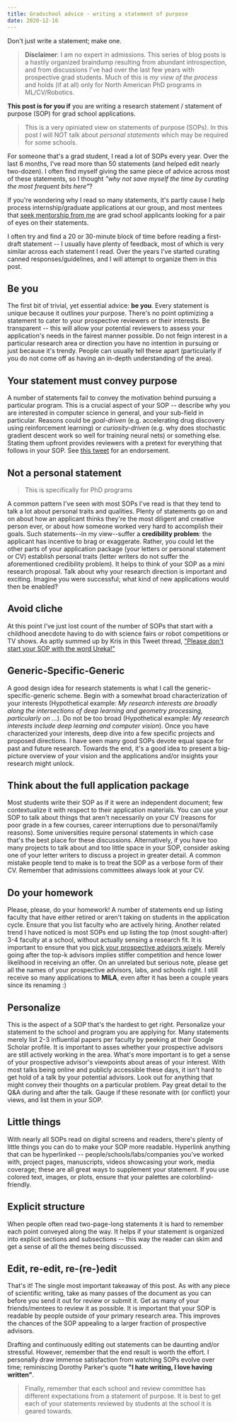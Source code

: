 ```yaml
---
title: Gradschool advice - writing a statement of purpose
date: 2020-12-16
---
```


Don't just write a statement; make one.

> **Disclaimer**: I am no expert in admissions. This series of blog posts is a hastily organized braindump resulting from abundant introspection, and from discussions I've had over the last few years with prospective grad students. Much of this is _my view of the process_ and holds (if at all) only for North American PhD programs in ML/CV/Robotics.


**This post is for you if** you are writing a research statement / statement of purpose (SOP) for grad school applications.

> This is a very opiniated view on statements of purpose (SOPs). In this post I will NOT talk about *personal statements* which may be required for some schools.

For someone that's a grad student, I read a lot of SOPs every year. Over the last 6 months, I've read more than 50 statements (and helped edit nearly two-dozen). I often find myself giving the same piece of advice across most of these statements, so I thought *"why not save myself the time by curating the most frequent bits here"*? 

If you're wondering why I read so many statements, it's partly cause I help process internship/graduate applications at our group, and most mentees that [seek mentorship from me](https://docs.google.com/forms/d/e/1FAIpQLSc5F-ZuxaeJn6W4oQKDvuItXE7OuV2s0s0vZXE1QB5EzizbwQ/viewform?usp=sf_link) are grad school applicants looking for a pair of eyes on their statements.

I often try and find a 20 or 30-minute block of time before reading a first-draft statement -- I usually have plenty of feedback, most of which is very similar across each statement I read. Over the years I've started curating canned responses/guidelines, and I will attempt to organize them in this post.

<!-- It is hard to come up with a generic recipe for _how to write a successful SOP_. If it were, I wouldn't have many mentees seek help with proofreading and editing statements of purpose. I will attempt to poing out a few things I've seen students do far too often -->

<!-- A generic recipe for writing statements is hard to deliver (and undesirable -- destroys creativity), I will attempt to discern various elements that help *make a statement count*. -->


## Be you

The first bit of trivial, yet essential advice: **be you**. Every statement is unique because it outlines *your* purpose. There's no point optimizing a statement to cater to your prospective reviewers or their interests. Be transparent -- this will allow your potential reviewers to assess your application's needs in the fairest manner possible. Do not feign interest in a particular research area or direction you have no intention in pursuing or just because it's trendy. People can usually tell these apart (particularly if you do not come off as having an in-depth understanding of the area).


## Your statement must convey purpose

A number of statements fail to convey the motivation behind pursuing a particular program. This is a crucial aspect of your SOP -- describe why you are interested in computer science in general, and your sub-field in particular. Reasons could be *goal-driven* (e.g. accelerating drug discovery using reinforcement learning) or *curiosity-driven* (e.g. why does stochastic gradient descent work so well for training neural nets) or something else. Stating them upfront provides reviewers with a pretext for everything that follows in your SOP. See [this tweet](https://twitter.com/kkitani/status/1339225283774308354?s=20) for an endorsement.


## Not a personal statement

> This is specifically for PhD programs

A common pattern I've seen with most SOPs I've read is that they tend to talk a lot about personal traits and qualities. Plenty of statements go on and on about how an applicant thinks they're the most diligent and creative person ever, or about how someone worked very hard to accomplish their goals. Such statements--in my view--suffer a **credibility problem**: the applicant has incentive to brag or exaggerate. Rather, you could let the other parts of your application package (your letters or personal statement or CV) establish personal traits (letter writers do not suffer the aforementioned credibility problem). It helps to think of your SOP as a mini research proposal. Talk about why your research direction is important and exciting. Imagine you were successful; what kind of new applications would then be enabled?
<!-- Such mentions of personal traits and characteristics are also qualitative: you might always rank yourself to be the most hardworking person you've ever met. If your statement rather focused on facts (scientific or otherwise) and if it talked almost entirely about your past/proposed research, ... -->


## Avoid cliche

At this point I've just lost count of the number of SOPs that start with a childhood anecdote having to do with science fairs or robot competitions or TV shows. As aptly summed up by Kris in this Tweet thread, ["Please don't start your SOP with the word Ureka!"](https://twitter.com/kkitani/status/1334307658426445825?s=20)


## Generic-Specific-Generic

A good design idea for research statements is what I call the generic-specific-generic scheme. Begin with a somewhat broad characterization of your interests (Hypothetical example: *My research interests are broadly along the intersections of deep learning and geometry processing, particularly on ...*). Do not be too broad (Hypothetical example: *My research interests include deep learning and computer vision*). Once you have characterized your interests, deep dive into a few specific projects and proposed directions. I have seen many good SOPs devote equal space for past and future research. Towards the end, it's a good idea to present a big-picture overview of your vision and the applications and/or insights your research might unlock.


## Think about the full application package

Most students write their SOP as if it were an independent document; few contextualize it with respect to their application materials. You can use your SOP to talk about things that aren't necessarily on your CV (reasons for poor grade in a few courses, career interruptions due to personal/family reasons). Some universities require personal statements in which case that's the best place for these discussions. Alternatively, if you have too many projects to talk about and too little space in your SOP, consider asking one of your letter writers to discuss a project in greater detail. A common mistake people tend to make is to treat the SOP as a verbose form of their CV. Remember that admissions committees always look at your CV.


## Do your homework

Please, please, do your homework! A number of statements end up listing faculty that have either retired or aren't taking on students in the application cycle. Ensure that you list faculty who are actively hiring. Another related trend I have noticed is most SOPs end up listing the top (most sought-after) 3-4 faculty at a school, without actually sensing a research fit. It is important to ensure that you [pick your prospective advisors wisely](http://krrish94.github.io/blog/gradschool-pick-school/). Merely going after the top-k advisors implies stiffer competition and hence lower likelihood in receiving an offer. On an unrelated but serious note, please get all the names of your prospective advisors, labs, and schools right. I still receive so many applications to **MILA**, even after it has been a couple years since its renaming :)


## Personalize

This is the aspect of a SOP that's the hardest to get right. Personalize your statement to the school and program you are applying for. Many statements merely list 2-3 influential papers per faculty by peeking at their Google Scholar profile. It is important to asses whether your prospective advisors are still actively working in the area. What's more important is to get a sense of your prospective advisor's viewpoints about areas of your interest. With most talks being online and publicly accessible these days, it isn't hard to get hold of a talk by your potential advisors. Look out for anything that might convey their thoughts on a particular problem. Pay great detail to the Q&A during and after the talk. Gauge if these resonate with (or conflict) your views, and list them in your SOP.


## Little things

With nearly all SOPs read on digital screens and readers, there's plenty of little things you can do to make your SOP more readable. Hyperlink anything that can be hyperlinked -- people/schools/labs/companies you've worked with, project pages, manuscripts, videos showcasing your work, media coverage; these are all great ways to supplement your statement. If you use colored text, images, or plots, ensure that your palettes are colorblind-friendly.


## Explicit structure

When people often read two-page-long statements it is hard to remember each point conveyed along the way. It helps if your statement is organized into explicit sections and subsections -- this way the reader can skim and get a sense of all the themes being discussed.


## Edit, re-edit, re-(re-)edit

That's it! The single most important takeaway of this post. As with any piece of scientific writing, take as many passes of the document as you can before you send it out for review or submit it. Get as many of your friends/mentees to review it as possible. It is important that your SOP is readable by people outside of your primary research area. This improves the chances of the SOP appealing to a larger fraction of prospective advisors.

Drafting and continuously editing out statements can be daunting and/or stressful. However, remember that the end result is worth the effort. I personally draw immense satisfaction from watching SOPs evolve over time; reminiscing Dorothy Parker's quote **"I hate writing, I love having written"**.

> Finally, remember that each school and review committee has different expectations from a statement of purpose. It is best to get each of your statements reviewed by students at the school it is geared towards.
